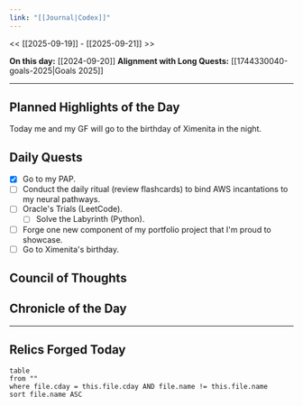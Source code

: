 ```yaml
---
link: "[[Journal|Codex]]"
---
```

<< [[2025-09-19]] - [[2025-09-21]] >>

**On this day:** [[2024-09-20]]
**Alignment with Long Quests:** [[1744330040-goals-2025|Goals 2025]]

---
## Planned Highlights of the Day
Today me and my GF will go to the birthday of Ximenita in the night.

## Daily Quests
- [x] Go to my PAP.
- [ ] Conduct the daily ritual (review flashcards) to bind AWS incantations to my neural pathways.
- [ ] Oracle's Trials (LeetCode).
	- [ ] Solve the Labyrinth (Python).
- [ ] Forge one new component of my portfolio project that I'm proud to showcase.
- [ ] Go to Ximenita's birthday.

## Council of Thoughts


## Chronicle of the Day


---
## Relics Forged Today
```dataview
table
from ""
where file.cday = this.file.cday AND file.name != this.file.name
sort file.name ASC
```


